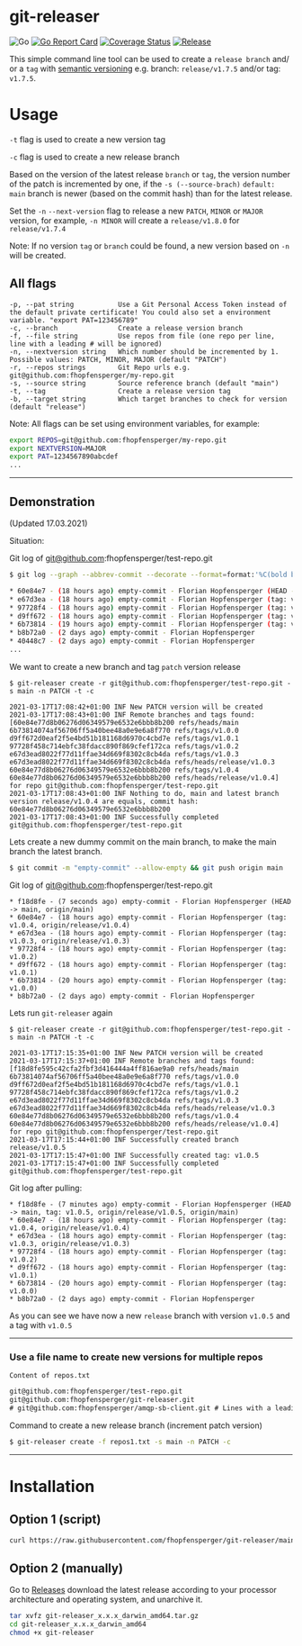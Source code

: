 # git-releaser
![Go](https://github.com/fhopfensperger/git-releaser/workflows/Go/badge.svg)
[![Go Report Card](https://goreportcard.com/badge/github.com/fhopfensperger/git-releaser)](https://goreportcard.com/report/github.com/fhopfensperger/git-releaser)
[![Coverage Status](https://coveralls.io/repos/github/fhopfensperger/git-releaser/badge.svg?branch=main)](https://coveralls.io/github/fhopfensperger/git-releaser?branch=main)
[![Release](https://img.shields.io/github/release/fhopfensperger/git-releaser.svg?style=flat-square)](https://github.com//fhopfensperger/git-releaser/releases/latest)

This simple command line tool can be used to create a `release branch` and/ or a `tag` with [semantic versioning](https://semver.org) e.g. branch: `release/v1.7.5` and/or tag: `v1.7.5`.
# Usage

`-t` flag is used to create a new version tag

`-c` flag is used to create a new release branch

Based on the version of the latest release `branch` or `tag`, the version number of the patch is incremented by one, if the `-s (--source-brach)` `default: main` branch is newer (based on the commit hash) than for the latest release.

Set the `-n` `--next-version` flag to release a new `PATCH`, `MINOR` or `MAJOR` version, for example, `-n MINOR` will create a `release/v1.8.0` for `release/v1.7.4`

Note: If no version `tag` or `branch` could be found, a new version based on `-n` will be created.

## All flags

```
-p, --pat string           Use a Git Personal Access Token instead of the default private certificate! You could also set a environment variable. "export PAT=123456789"
-c, --branch               Create a release version branch
-f, --file string          Use repos from file (one repo per line, line with a leading # will be ignored)
-n, --nextversion string   Which number should be incremented by 1. Possible values: PATCH, MINOR, MAJOR (default "PATCH")
-r, --repos strings        Git Repo urls e.g. git@github.com:fhopfensperger/my-repo.git
-s, --source string        Source reference branch (default "main")
-t, --tag                  Create a release version tag
-b, --target string        Which target branches to check for version (default "release")

```
Note: All flags can be set using environment variables, for example:
```bash
export REPOS=git@github.com:fhopfensperger/my-repo.git
export NEXTVERSION=MAJOR
export PAT=1234567890abcdef
...
```


---
## Demonstration
(Updated 17.03.2021)

Situation: 

Git log of git@github.com:fhopfensperger/test-repo.git
```bash
$ git log --graph --abbrev-commit --decorate --format=format:'%C(bold blue)%h%C(reset) - %C(bold green)(%ar)%C(reset) %C(white)%s%C(reset) %C(dim white)- %an%C(reset)%C(bold yellow)%d%C(reset)' --all

* 60e84e7 - (18 hours ago) empty-commit - Florian Hopfensperger (HEAD -> main, tag: v1.0.4, origin/release/v1.0.4, origin/main)
* e67d3ea - (18 hours ago) empty-commit - Florian Hopfensperger (tag: v1.0.3, origin/release/v1.0.3)
* 97728f4 - (18 hours ago) empty-commit - Florian Hopfensperger (tag: v1.0.2)
* d9ff672 - (18 hours ago) empty-commit - Florian Hopfensperger (tag: v1.0.1)
* 6b73814 - (19 hours ago) empty-commit - Florian Hopfensperger (tag: v1.0.0)
* b8b72a0 - (2 days ago) empty-commit - Florian Hopfensperger
* 40448c7 - (2 days ago) empty-commit - Florian Hopfensperger
...
```

We want to create a new branch and tag `patch` version release

```log
$ git-releaser create -r git@github.com:fhopfensperger/test-repo.git -s main -n PATCH -t -c

2021-03-17T17:08:42+01:00 INF New PATCH version will be created
2021-03-17T17:08:43+01:00 INF Remote branches and tags found: [60e84e77d8b06276d06349579e6532e6bbb8b200 refs/heads/main 6b73814074af56706ff5a40bee48a0e9e6a8f770 refs/tags/v1.0.0 d9ff672d0eaf2f5e4bd51b181168d6970c4cbd7e refs/tags/v1.0.1 97728f458c714ebfc38fdacc890f869cfef172ca refs/tags/v1.0.2 e67d3ead8022f77d11ffae34d669f8302c8cb4da refs/tags/v1.0.3 e67d3ead8022f77d11ffae34d669f8302c8cb4da refs/heads/release/v1.0.3 60e84e77d8b06276d06349579e6532e6bbb8b200 refs/tags/v1.0.4 60e84e77d8b06276d06349579e6532e6bbb8b200 refs/heads/release/v1.0.4] for repo git@github.com:fhopfensperger/test-repo.git
2021-03-17T17:08:43+01:00 INF Nothing to do, main and latest branch version release/v1.0.4 are equals, commit hash: 60e84e77d8b06276d06349579e6532e6bbb8b200
2021-03-17T17:08:43+01:00 INF Successfully completed git@github.com:fhopfensperger/test-repo.git
```


Lets create a new dummy commit on the main branch, to make the main branch the latest branch.
```bash
$ git commit -m "empty-commit" --allow-empty && git push origin main
```

Git log of git@github.com:fhopfensperger/test-repo.git
```
* f18d8fe - (7 seconds ago) empty-commit - Florian Hopfensperger (HEAD -> main, origin/main)
* 60e84e7 - (18 hours ago) empty-commit - Florian Hopfensperger (tag: v1.0.4, origin/release/v1.0.4)
* e67d3ea - (18 hours ago) empty-commit - Florian Hopfensperger (tag: v1.0.3, origin/release/v1.0.3)
* 97728f4 - (18 hours ago) empty-commit - Florian Hopfensperger (tag: v1.0.2)
* d9ff672 - (18 hours ago) empty-commit - Florian Hopfensperger (tag: v1.0.1)
* 6b73814 - (20 hours ago) empty-commit - Florian Hopfensperger (tag: v1.0.0)
* b8b72a0 - (2 days ago) empty-commit - Florian Hopfensperger
```

Lets run `git-releaser` again
```log
$ git-releaser create -r git@github.com:fhopfensperger/test-repo.git -s main -n PATCH -t -c

2021-03-17T17:15:35+01:00 INF New PATCH version will be created
2021-03-17T17:15:37+01:00 INF Remote branches and tags found: [f18d8fe595c42cfa2fbf3d416444a4ff816ae9a0 refs/heads/main 6b73814074af56706ff5a40bee48a0e9e6a8f770 refs/tags/v1.0.0 d9ff672d0eaf2f5e4bd51b181168d6970c4cbd7e refs/tags/v1.0.1 97728f458c714ebfc38fdacc890f869cfef172ca refs/tags/v1.0.2 e67d3ead8022f77d11ffae34d669f8302c8cb4da refs/tags/v1.0.3 e67d3ead8022f77d11ffae34d669f8302c8cb4da refs/heads/release/v1.0.3 60e84e77d8b06276d06349579e6532e6bbb8b200 refs/tags/v1.0.4 60e84e77d8b06276d06349579e6532e6bbb8b200 refs/heads/release/v1.0.4] for repo git@github.com:fhopfensperger/test-repo.git
2021-03-17T17:15:44+01:00 INF Successfully created branch release/v1.0.5
2021-03-17T17:15:47+01:00 INF Successfully created tag: v1.0.5
2021-03-17T17:15:47+01:00 INF Successfully completed git@github.com:fhopfensperger/test-repo.git
```

Git log after pulling: 
```
* f18d8fe - (7 minutes ago) empty-commit - Florian Hopfensperger (HEAD -> main, tag: v1.0.5, origin/release/v1.0.5, origin/main)
* 60e84e7 - (18 hours ago) empty-commit - Florian Hopfensperger (tag: v1.0.4, origin/release/v1.0.4)
* e67d3ea - (18 hours ago) empty-commit - Florian Hopfensperger (tag: v1.0.3, origin/release/v1.0.3)
* 97728f4 - (18 hours ago) empty-commit - Florian Hopfensperger (tag: v1.0.2)
* d9ff672 - (18 hours ago) empty-commit - Florian Hopfensperger (tag: v1.0.1)
* 6b73814 - (20 hours ago) empty-commit - Florian Hopfensperger (tag: v1.0.0)
* b8b72a0 - (2 days ago) empty-commit - Florian Hopfensperger
```

As you can see we have now a new `release` branch with version `v1.0.5` and a tag with `v1.0.5`



---

### Use a file name to create new versions for multiple repos

`Content of repos.txt`
```txt
git@github.com:fhopfensperger/test-repo.git
git@github.com:fhopfensperger/git-releaser.git
# git@github.com:fhopfensperger/amqp-sb-client.git # Lines with a leading `#` wont be used
```
Command to create a new release branch (increment patch version)
```bash
$ git-releaser create -f repos1.txt -s main -n PATCH -c
```
---

# Installation

## Option 1 (script)

```bash
curl https://raw.githubusercontent.com/fhopfensperger/git-releaser/main/get.sh | bash
```

## Option 2 (manually)

Go to [Releases](https://github.com/fhopfensperger/git-releaser/releases) download the latest release according to your processor architecture and operating system, and unarchive it.

```bash
tar xvfz git-releaser_x.x.x_darwin_amd64.tar.gz
cd git-releaser_x.x.x_darwin_amd64
chmod +x git-releaser
```
